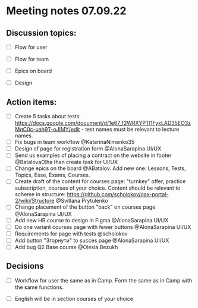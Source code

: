 # Meeting notes 07.09.22

## Discussion topics:  

- [ ] Flow for user 
- [ ] Flow for team 
- [ ] Epics on board  
- [ ] Design


## Action items:  

- [ ] Create 5 tasks about tests: https://docs.google.com/document/d/1e67_f2WRXYPTl1FyxLAD35EO3zMqC0c-uah9T-oJIMY/edit - test names must be relevant to lecture names. 
- [ ] Fix bugs in team workflow @KaterinaNimenko35 
- [ ] Design of page for registration form @AlonaSarapina UI/UX 
- [ ] Send us examples of placing a contract on the website in footer @BatalovaOlha than create task for UI/UX 
- [ ] Change epics on the board @ABatalov. Add new one: Lessons, Tests, Topics, Esse, Exams, Courses.   
- [ ] Create draft of the content for courses page:  "turnkey" offer, practice subscription, courses of your choice. Content should be relevant to scheme in structure: https://github.com/scholokov/qax-portal-2/wiki/Structure  @Svitlana Prytulenko
- [ ] Change placement of the button "back" on courses page @AlonaSarapina UI/UX 
- [ ] Add new HR course to design in Figma @AlonaSarapina UI/UX 
- [ ] Do one variant courses page with fewer buttons @AlonaSarapina UI/UX  
- [ ] Requirements for page with tests @scholokov  
- [ ] Add button "Згорнути" to succes page @AlonaSarapina UI/UX  
- [ ] Add bug Q2 Base course @Olesia Bezukh

## Decisions 
- [ ] Workflow for user the same as in Camp. Form the same as in Camp with the same functions. 
- [ ] English will be in section courses of your choice

